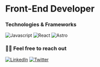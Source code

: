 # Front-End Developer

### Technologies & Frameworks

![Javascript](https://img.shields.io/badge/JavaScript-323330?style=for-the-badge&logo=javascript&logoColor=F7DF1E)
![React](https://img.shields.io/badge/React-20232A?style=for-the-badge&logo=react&logoColor=61DAFB
)
![Astro](https://img.shields.io/badge/Astro-20232A?style=for-the-badge&logo=Astro&logoColor=BC52EE)


### 👋🏻 Feel free to reach out

[![LinkedIn](https://img.shields.io/badge/LinkedIn-0077B5?style=for-the-badge&logo=linkedin&logoColor=white)](https://www.linkedin.com/in/shauna-hallihan-7064a020b/)
[![Twitter](https://img.shields.io/badge/Twitter-1DA1F2?style=for-the-badge&logo=twitter&logoColor=white)](https://twitter.com/shaunahallihan)


